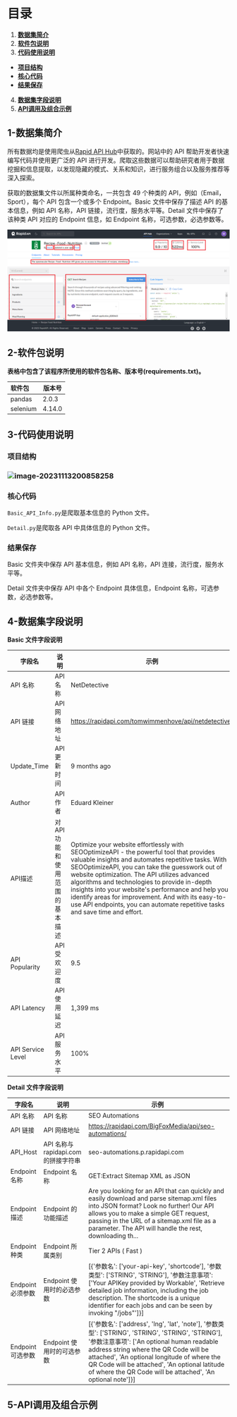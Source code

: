 # 目录

1. **[数据集简介](#1-数据集简介)**  
2. **[软件包说明](#2-软件包说明)**  
3. **[代码使用说明](#3-代码使用说明)**  
 - **[项目结构](#项目结构)**  
 - **[核心代码](#核心代码)**  
 - **[结果保存](#结果保存)**  
4. **[数据集字段说明](#4-数据集字段说明)**  
5. **[API调用及组合示例](5-API调用及组合示例)**  

## 1-数据集简介

 所有数据均是使用爬虫从[Rapid API Hub](https://rapidapi.com/hub)中获取的。网站中的 API 帮助开发者快速编写代码并使用更广泛的 API 进行开发。爬取这些数据可以帮助研究者用于数据挖掘和信息提取，以发现隐藏的模式、关系和知识，进行服务组合以及服务推荐等深入探索。

 获取的数据集文件以所属种类命名，一共包含 49 个种类的 API，例如（Email，Sport），每个 API 包含一个或多个 Endpoint。Basic 文件中保存了描述 API 的基本信息，例如 API 名称，API 链接，流行度，服务水平等。Detail 文件中保存了该种类 API 对应的 Endpoint 信息，如 Endpoint 名称，可选参数，必选参数等。

![屏幕截图 2023-11-08 213652](./RESTful-API-Crawler/Static/index.png)

## 2-软件包说明

 **表格中包含了该程序所使用的软件包名称、版本号(requirements.txt)。**

| 软件包   | 版本号 |
| :------- | ------ |
| pandas   | 2.0.3  |
| selenium | 4.14.0 |

## 3-代码使用说明

### 项目结构

### ![image-20231113200858258](C:\Users\李文\AppData\Roaming\Typora\typora-user-images\image-20231113200858258.png)



### 核心代码

`Basic_API_Info.py`是爬取基本信息的 Python 文件。

`Detail.py`是爬取各 API 中具体信息的 Python 文件。

### 结果保存

Basic 文件夹中保存 API 基本信息，例如 API 名称，API 连接，流行度，服务水平等。

Detail 文件夹中保存 API 中各个 Endpoint 具体信息，Endpoint 名称，可选参数，必选参数等。

## 4-数据集字段说明

**Basic 文件字段说明**

| 字段名            | 说明                          | 示例                                                         |
| ----------------- | ----------------------------- | ------------------------------------------------------------ |
| API 名称          | API 名称                      | NetDetective                                                 |
| API 链接          | API 网络地址                  | https://rapidapi.com/tomwimmenhove/api/netdetective/         |
| Update_Time       | API 更新时间                  | 9 months ago                                                 |
| Author            | API 作者                      | Eduard Kleiner                                               |
| API描述           | 对API功能和使用范围的基本描述 | Optimize your website effortlessly with SEOOptimizeAPI - the powerful tool that provides valuable insights and automates repetitive tasks. With SEOOptimizeAPI, you can take the guesswork out of website optimization. The API utilizes advanced algorithms and technologies to provide in-depth insights into your website's performance and help you identify areas for improvement. And with its easy-to-use API endpoints, you can automate repetitive tasks and save time and effort. |
| API Popularity    | API 受欢迎度                  | 9.5                                                          |
| API Latency       | API 使用延迟                  | 1,399 ms                                                     |
| API Service Level | API 服务水平                  | 100%                                                         |

**Detail 文件字段说明**

| 字段名            | 说明                               | 示例                                                         |
| ----------------- | ---------------------------------- | ------------------------------------------------------------ |
| API 名称          | API 名称                           | SEO Automations                                              |
| API 链接          | API 网络地址                       | https://rapidapi.com/BigFoxMedia/api/seo-automations/        |
| API_Host          | API 名称与rapidapi.com的拼接字符串 | seo-automations.p.rapidapi.com                               |
| Endpoint 名称     | Endpoint 名称                      | GET:Extract Sitemap XML as JSON                              |
| Endpoint 描述     | Endpoint 的功能描述                | Are you looking for an API that can quickly and easily download and parse sitemap.xml files into JSON format? Look no further! Our API allows you to make a simple GET request, passing in the URL of a sitemap.xml file as a parameter. The API will handle the rest, downloading th... |
| Endpoint 种类     | Endpoint 所属类别                  | Tier 2 APIs ( Fast )                                         |
| Endpoint 必须参数 | Endpoint 使用时的必选参数          | [{'参数名': ['your-api-key', 'shortcode'], '参数类型': ['STRING', 'STRING'], '参数注意事项': ['Your APIKey provided by Workable', 'Retrieve detailed job information, including the job description. The shortcode is a unique identifier for each jobs and can be seen by invoking "/jobs"']}] |
| Endpoint 可选参数 | Endpoint 使用时的可选参数          | [{'参数名': ['address', 'lng', 'lat', 'note'], '参数类型': ['STRING', 'STRING', 'STRING', 'STRING'], '参数注意事项': ['An optional human readable address string where the QR Code will be attached', 'An optional longitude of where the QR Code will be attached', 'An optional latitude of where the QR Code will be attached', 'An optional note']}] |



## 5-API调用及组合示例

